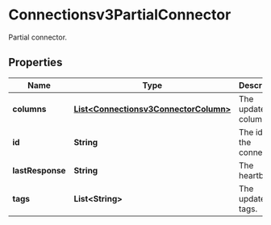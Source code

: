 

# Connectionsv3PartialConnector

Partial connector.

## Properties

| Name | Type | Description | Notes |
|------------ | ------------- | ------------- | -------------|
|**columns** | [**List&lt;Connectionsv3ConnectorColumn&gt;**](Connectionsv3ConnectorColumn.md) | The updated columns. |  [optional] |
|**id** | **String** | The id of the connector. |  [optional] |
|**lastResponse** | **String** | The heartbeat. |  [optional] |
|**tags** | **List&lt;String&gt;** | The updated tags. |  [optional] |



